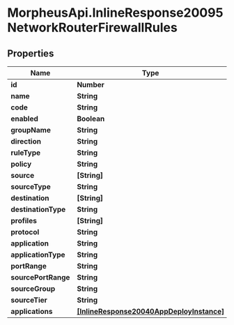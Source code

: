 # MorpheusApi.InlineResponse20095NetworkRouterFirewallRules

## Properties

Name | Type | Description | Notes
------------ | ------------- | ------------- | -------------
**id** | **Number** |  | [optional] 
**name** | **String** |  | [optional] 
**code** | **String** |  | [optional] 
**enabled** | **Boolean** |  | [optional] 
**groupName** | **String** |  | [optional] 
**direction** | **String** |  | [optional] 
**ruleType** | **String** |  | [optional] 
**policy** | **String** |  | [optional] 
**source** | **[String]** |  | [optional] 
**sourceType** | **String** |  | [optional] 
**destination** | **[String]** |  | [optional] 
**destinationType** | **String** |  | [optional] 
**profiles** | **[String]** |  | [optional] 
**protocol** | **String** |  | [optional] 
**application** | **String** |  | [optional] 
**applicationType** | **String** |  | [optional] 
**portRange** | **String** |  | [optional] 
**sourcePortRange** | **String** |  | [optional] 
**sourceGroup** | **String** |  | [optional] 
**sourceTier** | **String** |  | [optional] 
**applications** | [**[InlineResponse20040AppDeployInstance]**](InlineResponse20040AppDeployInstance.md) |  | [optional] 


